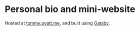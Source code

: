 # Personal bio and mini-website

Hosted at [tommy.pyatt.me](https://tommy.pyatt.me), and built using [Gatsby](https://www.gatsbyjs.org/).

